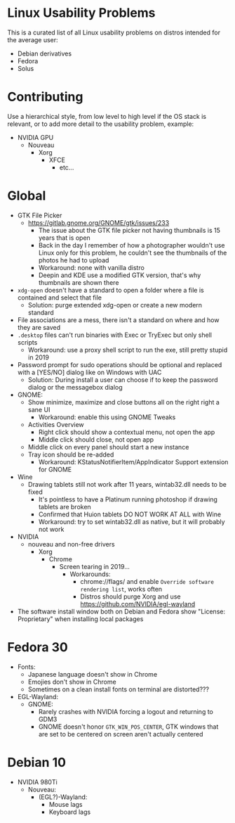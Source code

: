 # Linux Usability Problems

This is a curated list of all Linux usability problems on distros intended for the average user: 

- Debian derivatives
- Fedora
- Solus

# Contributing

Use a hierarchical style, from low level to high level if the OS stack is relevant, or to add more detail to the usability problem, example:

- NVIDIA GPU
  - Nouveau
    - Xorg
      - XFCE
        - etc...


# Global
 
 - GTK File Picker
   - https://gitlab.gnome.org/GNOME/gtk/issues/233
     - The issue about the GTK file picker not having thumbnails is 15 years that is open
     - Back in the day I remember of how a photographer wouldn't use Linux only for this problem, he couldn't see the thumbnails of the photos he had to upload
     - Workaround: none with vanilla distro
     - Deepin and KDE use a modified GTK version, that's why thumbnails are shown there
 - `xdg-open` doesn't have a standard to open a folder where a file is contained and select that file
   - Solution: purge extended xdg-open or create a new modern standard
 - File associations are a mess, there isn't a standard on where and how they are saved
 - `.desktop` files can't run binaries with Exec or TryExec but only shell scripts
    - Workaround: use a proxy shell script to run the exe, still pretty stupid in 2019
 - Password prompt for sudo operations should be optional and replaced with a [YES/NO] dialog like on Windows with UAC
   - Solution: During install a user can choose if to keep the password dialog or the messagebox dialog
 - GNOME:
   - Show minimize, maximize and close buttons all on the right right a sane UI
     - Workaround: enable this using GNOME Tweaks
   - Activities Overview
     - Right click should show a contextual menu, not open the app
     - Middle click should close, not open app
   - Middle click on every panel should start a new instance
   - Tray icon should be re-added
     - Workaround: KStatusNotifierItem/AppIndicator Support extension for GNOME
 - Wine
   - Drawing tablets still not work after 11 years, wintab32.dll needs to be fixed
     - It's pointless to have a Platinum running photoshop if drawing tablets are broken
     - Confirmed that Huion tablets DO NOT WORK AT ALL with Wine
     - Workaround: try to set wintab32.dll as native, but it will probably not work
 - NVIDIA
    - nouveau and non-free drivers
      - Xorg
        - Chrome
          - Screen tearing in 2019...
            - Workarounds: 
              - chrome://flags/ and enable `Override software rendering list`, works often
              - Distros should purge Xorg and use https://github.com/NVIDIA/egl-wayland
 - The software install window both on Debian and Fedora show "License: Proprietary" when installing local packages


# Fedora 30
 - Fonts:
   - Japanese language doesn't show in Chrome
   - Emojies don't show in Chrome
   - Sometimes on a clean install fonts on terminal are distorted???
 - EGL-Wayland:
   - GNOME:
     - Rarely crashes with NVIDIA forcing a logout and returning to GDM3
     - GNOME doesn't honor `GTK_WIN_POS_CENTER`, GTK windows that are set to be centered on screen aren't actually centered

# Debian 10
 - NVIDIA 980Ti
   - Nouveau:
     - (EGL?)-Wayland:
       - Mouse lags
       - Keyboard lags


